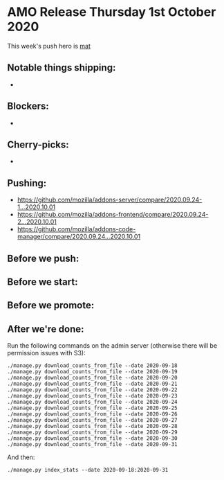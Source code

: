 # AMO Release Thursday 1st October 2020

This week's push hero is [mat](https://github.com/diox)

## Notable things shipping:

-

## Blockers:

-

## Cherry-picks:

- 

## Pushing:

- https://github.com/mozilla/addons-server/compare/2020.09.24-1...2020.10.01
- https://github.com/mozilla/addons-frontend/compare/2020.09.24-2...2020.10.01
- https://github.com/mozilla/addons-code-manager/compare/2020.09.24...2020.10.01

## Before we push:

## Before we start:

## Before we promote:

## After we're done:

Run the following commands on the admin server (otherwise there will be permission issues with S3):

```
./manage.py download_counts_from_file --date 2020-09-18
./manage.py download_counts_from_file --date 2020-09-19
./manage.py download_counts_from_file --date 2020-09-20
./manage.py download_counts_from_file --date 2020-09-21
./manage.py download_counts_from_file --date 2020-09-22
./manage.py download_counts_from_file --date 2020-09-23
./manage.py download_counts_from_file --date 2020-09-24
./manage.py download_counts_from_file --date 2020-09-25
./manage.py download_counts_from_file --date 2020-09-26
./manage.py download_counts_from_file --date 2020-09-27
./manage.py download_counts_from_file --date 2020-09-28
./manage.py download_counts_from_file --date 2020-09-29
./manage.py download_counts_from_file --date 2020-09-30
./manage.py download_counts_from_file --date 2020-09-31
```

And then:

```
./manage.py index_stats --date 2020-09-18:2020-09-31
```

